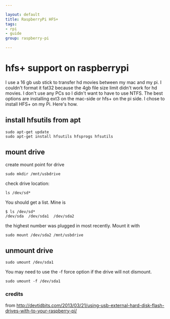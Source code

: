 ```yaml
---

layout: default
title: RaspberryPi HFS+
tags: 
- rpi
- guide
group: raspberry-pi

---
```




#	hfs+ support on raspberrypi

I use a 16 gb usb stick to transfer hd movies between my mac and my pi. I couldn't format it fat32 because the 4gb file size limit didn't work for hd movies. I don't use any PCs so I didn't want to have to use NTFS. The best options are installing ext3 on the mac-side or hfs+ on the pi side. I chose to install HFS+ on my Pi. Here's how.

## install hfsutils from apt

	sudo apt-get update
	sudo apt-get install hfsutils hfsprogs hfsutils

## mount drive

create mount point for drive

	sudo mkdir /mnt/usbdrive

check drive location:

	ls /dev/sd*

You should get a list. Mine is
	
	$ ls /dev/sd*
	/dev/sda  /dev/sda1  /dev/sda2

the highest number was plugged in most recently. Mount it with 

	sudo mount /dev/sda2 /mnt/usbdrive

## unmount drive

	sudo umount /dev/sda1

You may need to use the -f force option if the drive will not dismount.

	sudo umount -f /dev/sda1

### credits

from http://devtidbits.com/2013/03/21/using-usb-external-hard-disk-flash-drives-with-to-your-raspberry-pi/